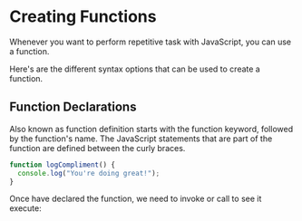 # Creating Functions

Whenever you want to perform repetitive task with JavaScript, you can use a function.

Here's are the different syntax options that can be used to create a function.

## Function Declarations

Also known as function definition starts with the function keyword, followed by the function's name. The JavaScript statements that are part of the function are defined between the curly braces.

``` JavaScript
function logCompliment() {
  console.log("You're doing great!");
}
```

Once have declared the function, we need to invoke or call to see it execute:

